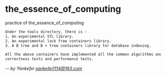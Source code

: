 # the_essence_of_computing
practice of the_essence_of_computing

```sh
Under the tools directory, there is :
1. An experimental STL library.
2. An experimental lock free containers library.
3. A B tree and B + tree containers library for database indexing.

All the above containers have implemented all the common algorithms and passed some
correctness tests and performance tests.
```
 --  *by Yankefei <yankefei1114@163.com>*